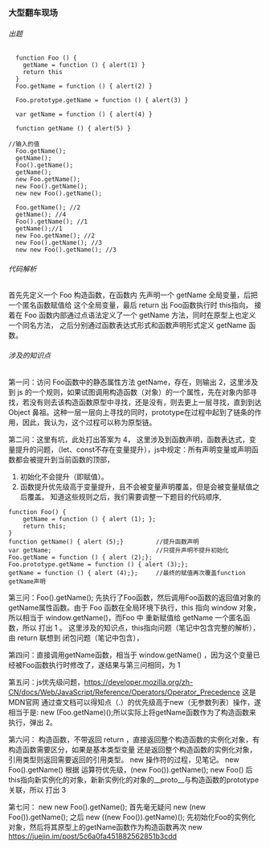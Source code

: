### 大型翻车现场

###### 出题
```
  function Foo () {
    getName = function () { alert(1) }
    return this
  }
  Foo.getName = function () { alert(2) }
  
  Foo.prototype.getName = function () { alert(3) }

  var getName = function () { alert(4) }

  function getName () { alert(5) }

//输入的值
  Foo.getName();
  getName();
  Foo().getName();
  getName();
  new Foo.getName();
  new Foo().getName();
  new new Foo().getName();
```
```
  Foo.getName(); //2
  getName(); //4
  Foo().getName(); //1
  getName();//1
  new Foo.getName(); //2
  new Foo().getName(); //3
  new new Foo().getName(); //3
```
###### 代码解析

首先先定义一个 Foo 构造函数，在函数内 先声明一个 getName 全局变量，后把一个匿名函数赋值给 这个全局变量，最后 return 出 Foo函数执行时 this指向，
接着在 Foo 函数内部通过点语法定义了一个 getName 方法，同时在原型上也定义一个同名方法，
之后分别通过函数表达式形式和函数声明形式定义 getName 函数。

###### 涉及的知识点

第一问：访问 Foo函数中的静态属性方法 getName，存在，则输出 2，这里涉及到 js 的一个规则，如果试图调用构造函数（对象）的一个属性，先在对象内部寻找，若没有则去该构造函数原型中寻找，还是没有，则去更上一层寻找，直到到达 Object 鼻祖。这种一层一层向上寻找的同时，prototype在过程中起到了链条的作用，因此，我认为，这个过程可以称为原型链。

第二问：这里有坑，此处打出答案为 4， 这里涉及到函数声明，函数表达式，变量提升的问题，（let、const不存在变量提升），js中规定：所有声明变量或声明函数都会被提升到当前函数的顶部，
1. 初始化不会提升（即赋值）。
2. 函数提升优先级高于变量提升，且不会被变量声明覆盖，但是会被变量赋值之后覆盖。
知道这些规则之后，我们需要调整一下题目的代码顺序,
```
function Foo() {    
    getName = function () { alert (1); };   
    return this;
}
function getName() { alert (5);}         //提升函数声明 
var getName;                             //只提升声明不提升初始化
Foo.getName = function () { alert (2);};
Foo.prototype.getName = function () { alert (3);};
getName = function () { alert (4);};     //最终的赋值再次覆盖function getName声明
```

第三问：Foo().getName(); 先执行了Foo函数，然后调用Foo函数的返回值对象的getName属性函数。由于 Foo 函数在全局环境下执行，this 指向 window 对象，所以相当于 window.getName()，而Foo 中 重新赋值给 getName 一个匿名函数，所以 打出 1 。
这里涉及的知识点，this指向问题（笔记中包含完整的解析）， 由 return 联想到 闭包问题（笔记中包含），

第四问：直接调用getName函数，相当于 window.getName() ，因为这个变量已经被Foo函数执行时修改了，遂结果与第三问相同，为 1

第五问：js优先级问题，https://developer.mozilla.org/zh-CN/docs/Web/JavaScript/Reference/Operators/Operator_Precedence 这是MDN官网
通过查文档可以得知点（.）的优先级高于new（无参数列表）操作，遂相当于是:
new (Foo.getName)();所以实际上将getName函数作为了构造函数来执行，弹出 2。

第六问：
构造函数，不带返回 return ，直接返回整个构造函数的实例化对象，有构造函数需要区分，如果是基本类型变量 还是返回整个构造函数的实例化对象，引用类型则返回需要返回的引用类型。
new 操作符的过程，见笔记。
new Foo().getName() 根据 运算符优先级，(new Foo()).getName(); new Foo() 后this指向新实例化的对象，新新实例化的对象的__proto__与构造函数的prototype关联，所以 打出 3

第七问：
new new Foo().getName();
首先毫无疑问 new (new Foo()).getName(); 之后 new ((new Foo()).getName)(); 先初始化Foo的实例化对象，然后将其原型上的getName函数作为构造函数再次 new 
https://juejin.im/post/5c6a0fa451882562851b3cdd